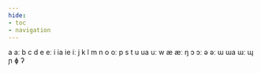 ```yaml
---
hide:
- toc
- navigation
---
```

a
aː
b
c
d
e
eː
i
ia
ie
iː
j
k
l
m
n
o
oː
p
s
t
u
ua
uː
w
æ
æː
ŋ
ɔ
ɔː
ə
əː
ɯ
ɯa
ɯː
ɰ
ɲ
ɸ
ʔ
